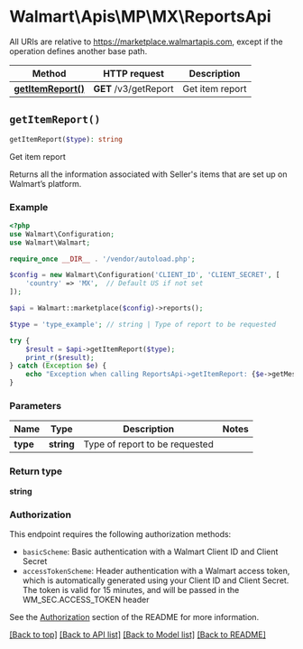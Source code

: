 # Walmart\Apis\MP\MX\ReportsApi  
All URIs are relative to https://marketplace.walmartapis.com, except if the operation defines another base path.

| Method | HTTP request | Description |
| ------------- | ------------- | ------------- |
| [**getItemReport()**](#getItemReport) | **GET** /v3/getReport | Get item report |


## `getItemReport()`

```php
getItemReport($type): string
```
Get item report

Returns all the information associated with Seller's items that are set up on Walmart’s platform.

### Example

```php
<?php
use Walmart\Configuration;
use Walmart\Walmart;

require_once __DIR__ . '/vendor/autoload.php';

$config = new Walmart\Configuration('CLIENT_ID', 'CLIENT_SECRET', [
    'country' => 'MX',  // Default US if not set
]);

$api = Walmart::marketplace($config)->reports();

$type = 'type_example'; // string | Type of report to be requested

try {
    $result = $api->getItemReport($type);
    print_r($result);
} catch (Exception $e) {
    echo "Exception when calling ReportsApi->getItemReport: {$e->getMessage()}\n";
}
```

### Parameters
| Name | Type | Description  | Notes |
| ------------- | ------------- | ------------- | ------------- |
| **type** | **string**| Type of report to be requested | |


### Return type

**string**

### Authorization

This endpoint requires the following authorization methods:

* `basicScheme`: Basic authentication with a Walmart Client ID and Client Secret
* `accessTokenScheme`: Header authentication with a Walmart access token, which is automatically generated using your Client ID and Client Secret. The token is valid for 15 minutes, and will be passed in the WM_SEC.ACCESS_TOKEN header

See the [Authorization](../../../../README.md#authorization) section of the README for more information.


[[Back to top]](#) [[Back to API list]](../../../../README.md#supported-apis)
[[Back to Model list]](../../../Models/MP/MX)
[[Back to README]](../../../../README.md)
